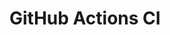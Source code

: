 # GitHub Actions CI















































































































































































































































































































































































































































































































































































































































































































































































































































































































































































































































































































































































































































































































































































































































































































































































































































































































































































































































































































































































































































































































































































































































































































































































































































































